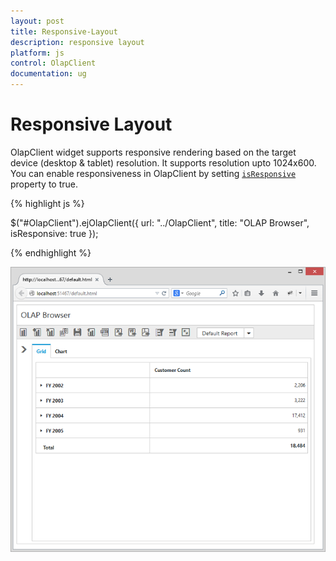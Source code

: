 ```yaml
---
layout: post
title: Responsive-Layout
description: responsive layout
platform: js
control: OlapClient
documentation: ug
---
```


# Responsive Layout

OlapClient widget supports responsive rendering based on the target device (desktop & tablet) resolution. It supports resolution upto 1024x600. You can enable responsiveness in OlapClient by setting [`isResponsive`](/js/api/ejolapclient#members:isresponsive) property to true.

{% highlight js %}

$("#OlapClient").ejOlapClient({
    url: "../OlapClient",
    title: "OLAP Browser",
    isResponsive: true
});

{% endhighlight %}

![](Responsive-Layout_images/responsive.png)




